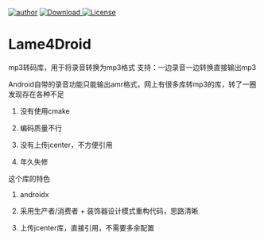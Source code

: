 [![author](https://img.shields.io/badge/author-hglf-blue.svg)](https://github.com/hotstu)
[![Download](https://api.bintray.com/packages/hglf/maven/Lame4Droid/images/download.svg) ](https://bintray.com/hglf/maven/Lame4Droid/_latestVersion)
[![License](https://img.shields.io/badge/License-Apache%202.0-blue.svg)](https://opensource.org/licenses/Apache-2.0)

 Lame4Droid
=====================

mp3转码库，用于将录音转换为mp3格式
支持：一边录音一边转换直接输出mp3

Android自带的录音功能只能输出amr格式，网上有很多库转mp3的库，转了一圈发现存在各种不足

1. 没有使用cmake

2. 编码质量不行

3. 没有上传jcenter，不方便引用

4. 年久失修


这个库的特色

1. androidx

2. 采用生产者/消费者 + 装饰器设计模式重构代码，思路清晰

3. 上传jcenter库，直接引用，不需要多余配置
